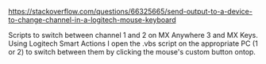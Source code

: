 https://stackoverflow.com/questions/66325665/send-output-to-a-device-to-change-channel-in-a-logitech-mouse-keyboard

Scripts to switch between channel 1 and 2 on MX Anywhere 3 and MX Keys.
Using Logitech Smart Actions I open the .vbs script on the appropriate PC (1 or 2) to switch between them by clicking the mouse's custom button ontop.
